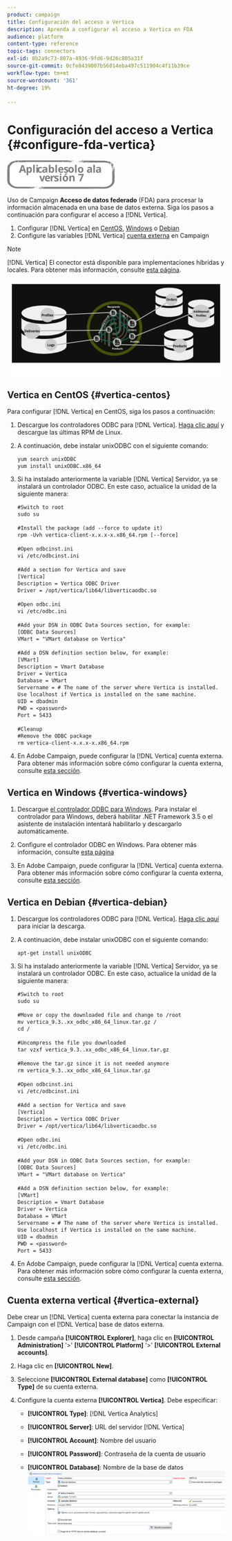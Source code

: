 ```yaml
---
product: campaign
title: Configuración del acceso a Vertica
description: Aprenda a configurar el acceso a Vertica en FDA
audience: platform
content-type: reference
topic-tags: connectors
exl-id: 8b2a9c73-807a-4936-9fd6-9d26c805a31f
source-git-commit: 0cfe8439007b56014eba497c511904c4f11b39ce
workflow-type: tm+mt
source-wordcount: '361'
ht-degree: 19%

---
```


# Configuración del acceso a Vertica {#configure-fda-vertica}

![](../../assets/v7-only.svg)

Uso de Campaign **Acceso de datos federado** (FDA) para procesar la información almacenada en una base de datos externa. Siga los pasos a continuación para configurar el acceso a [!DNL Vertica].

1. Configurar [!DNL Vertica] en [CentOS](#vertica-centos), [Windows](#vertica-windows) o [Debian](#vertica-debian)
1. Configure las variables [!DNL Vertica] [cuenta externa](#vertica-external) en Campaign


>[!NOTE]
>
>[!DNL Vertica] El conector está disponible para implementaciones híbridas y locales. Para obtener más información, consulte [esta página](../../installation/using/capability-matrix.md).

![](assets/snowflake_3.png)

## Vertica en CentOS {#vertica-centos}

Para configurar [!DNL Vertica] en CentOS, siga los pasos a continuación:

1. Descargue los controladores ODBC para [!DNL Vertica]. [Haga clic aquí](https://www.vertica.com/download/vertica/client-drivers/) y descargue las últimas RPM de Linux.

1. A continuación, debe instalar unixODBC con el siguiente comando:

   ```
   yum search unixODBC
   yum install unixODBC.x86_64
   ```

1. Si ha instalado anteriormente la variable [!DNL Vertica] Servidor, ya se instalará un controlador ODBC. En este caso, actualice la unidad de la siguiente manera:

   ```
   #Switch to root
   sudo su
   
   #Install the package (add --force to update it)
   rpm -Uvh vertica-client-x.x.x-x.x86_64.rpm [--force]
   
   #Open odbcinst.ini
   vi /etc/odbcinst.ini
   
   #Add a section for Vertica and save
   [Vertica]
   Description = Vertica ODBC Driver
   Driver = /opt/vertica/lib64/libverticaodbc.so
   
   #Open odbc.ini
   vi /etc/odbc.ini
   
   #Add your DSN in ODBC Data Sources section, for example:
   [ODBC Data Sources]
   VMart = "VMart database on Vertica"
   
   #Add a DSN definition section below, for example:
   [VMart]
   Description = Vmart Database
   Driver = Vertica
   Database = VMart
   Servername = # The name of the server where Vertica is installed. Use localhost if Vertica is installed on the same machine.
   UID = dbadmin
   PWD = <password>
   Port = 5433
   
   #Cleanup
   #Remove the ODBC package
   rm vertica-client-x.x.x-x.x86_64.rpm
   ```

1. En Adobe Campaign, puede configurar la [!DNL Vertica] cuenta externa. Para obtener más información sobre cómo configurar la cuenta externa, consulte [esta sección](#vertica-external).

## Vertica en Windows {#vertica-windows}

1. Descargue [el controlador ODBC para Windows](https://www.vertica.com/download/vertica/client-drivers/). Para instalar el controlador para Windows, deberá habilitar .NET Framework 3.5 o el asistente de instalación intentará habilitarlo y descargarlo automáticamente.

1. Configure el controlador ODBC en Windows. Para obtener más información, consulte [esta página](https://www.vertica.com/docs/9.2.x/HTML/Content/Authoring/ConnectingToVertica/ClientODBC/SettingUpADSN.htm)

1. En Adobe Campaign, puede configurar la [!DNL Vertica] cuenta externa. Para obtener más información sobre cómo configurar la cuenta externa, consulte [esta sección](#vertical-external).

## Vertica en Debian {#vertica-debian}

1. Descargue los controladores ODBC para [!DNL Vertica]. [Haga clic aquí](https://sfc-repo.snowflakecomputing.com/odbc/linux/latest/index.html) para iniciar la descarga.

1. A continuación, debe instalar unixODBC con el siguiente comando:

   ```
   apt-get install unixODBC
   ```

1. Si ha instalado anteriormente la variable [!DNL Vertica] Servidor, ya se instalará un controlador ODBC. En este caso, actualice la unidad de la siguiente manera:

   ```
   #Switch to root
   sudo su
   
   #Move or copy the downloaded file and change to /root
   mv vertica_9.3..xx_odbc_x86_64_linux.tar.gz /
   cd /
   
   #Uncompress the file you downloaded
   tar vzxf vertica_9.3..xx_odbc_x86_64_linux.tar.gz
   
   #Remove the tar.gz since it is not needed anymore
   rm vertica_9.3..xx_odbc_x86_64_linux.tar.gz
   
   #Open odbcinst.ini
   vi /etc/odbcinst.ini
   
   #Add a section for Vertica and save
   [Vertica]
   Description = Vertica ODBC Driver
   Driver = /opt/vertica/lib64/libverticaodbc.so
   
   #Open odbc.ini
   vi /etc/odbc.ini
   
   #Add your DSN in ODBC Data Sources section, for example:
   [ODBC Data Sources]
   VMart = "VMart database on Vertica"
   
   #Add a DSN definition section below, for example:
   [VMart]
   Description = Vmart Database
   Driver = Vertica
   Database = VMart
   Servername = # The name of the server where Vertica is installed. Use localhost if Vertica is installed on the same machine.
   UID = dbadmin
   PWD = <password>
   Port = 5433
   ```

1. En Adobe Campaign, puede configurar la [!DNL Vertica] cuenta externa. Para obtener más información sobre cómo configurar la cuenta externa, consulte [esta sección](#vertica-external).

## Cuenta externa vertical {#vertica-external}

Debe crear un [!DNL Vertica] cuenta externa para conectar la instancia de Campaign con el [!DNL Vertica] base de datos externa.

1. Desde campaña **[!UICONTROL Explorer]**, haga clic en **[!UICONTROL Administration]** &#39;>&#39; **[!UICONTROL Platform]** &#39;>&#39; **[!UICONTROL External accounts]**.

1. Haga clic en **[!UICONTROL New]**.

1. Seleccione **[!UICONTROL External database]** como **[!UICONTROL Type]** de su cuenta externa.

1. Configure la cuenta externa **[!UICONTROL Vertica]**. Debe especificar:

   * **[!UICONTROL Type]**: [!DNL Vertica Analytics]

   * **[!UICONTROL Server]**: URL del servidor [!DNL Vertica]

   * **[!UICONTROL Account]**: Nombre del usuario

   * **[!UICONTROL Password]**: Contraseña de la cuenta de usuario

   * **[!UICONTROL Database]**: Nombre de la base de datos
   ![](assets/vertica.png)

